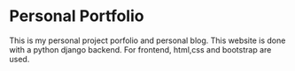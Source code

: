 # Personal Portfolio
This is my personal project porfolio and personal blog.
This website is done with a python django backend.
For frontend, html,css and bootstrap are used.

